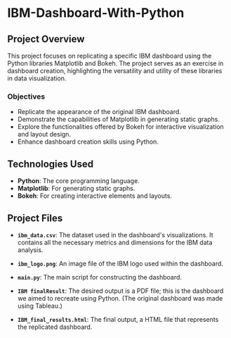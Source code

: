 # IBM-Dashboard-With-Python

## Project Overview

This project focuses on replicating a specific IBM dashboard using the Python libraries Matplotlib and Bokeh. The project serves as an exercise in dashboard creation, highlighting the versatility and utility of these libraries in data visualization.

### Objectives

- Replicate the appearance of the original IBM dashboard.
- Demonstrate the capabilities of Matplotlib in generating static graphs.
- Explore the functionalities offered by Bokeh for interactive visualization and layout design.
- Enhance dashboard creation skills using Python.

## Technologies Used

- **Python**: The core programming language.
- **Matplotlib**: For generating static graphs.
- **Bokeh**: For creating interactive elements and layouts.

## Project Files

- **`ibm_data.csv`**: The dataset used in the dashboard's visualizations. It contains all the necessary metrics and dimensions for the IBM data analysis.

- **`ibm_logo.png`**: An image file of the IBM logo used within the dashboard.

- **`main.py`**: The main script for constructing the dashboard.

- **`IBM finalResult`**: The desired output is a PDF file; this is the dashboard we aimed to recreate using Python. (The original dashboard was made using Tableau.)

- **`IBM_final_results.html`**: The final output, a HTML file that represents the replicated dashboard. 


